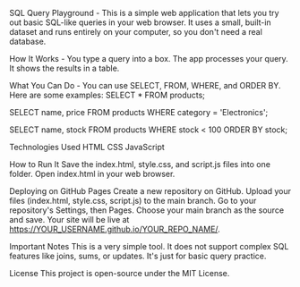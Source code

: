 SQL Query Playground - 
This is a simple web application that lets you try out basic SQL-like queries in your web browser. 
It uses a small, built-in dataset and runs entirely on your computer, so you don't need a real database.

How It Works - 
You type a query into a box. The app processes your query. It shows the results in a table.

What You Can Do - 
You can use SELECT, FROM, WHERE, and ORDER BY.
Here are some examples:
SELECT * FROM products;

SELECT name, price FROM products WHERE category = 'Electronics';

SELECT name, stock FROM products WHERE stock < 100 ORDER BY stock;

Technologies Used
HTML
CSS
JavaScript

How to Run It
Save the index.html, style.css, and script.js files into one folder.
Open index.html in your web browser.

Deploying on GitHub Pages
Create a new repository on GitHub.
Upload your files (index.html, style.css, script.js) to the main branch.
Go to your repository's Settings, then Pages.
Choose your main branch as the source and save.
Your site will be live at https://YOUR_USERNAME.github.io/YOUR_REPO_NAME/.

Important Notes
This is a very simple tool. It does not support complex SQL features like joins, sums, or updates. It's just for basic query practice.

License
This project is open-source under the MIT License.
